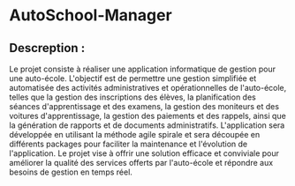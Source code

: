# AutoSchool-Manager

## Descreption :

Le projet consiste à réaliser une application informatique de gestion pour une auto-école. L'objectif est de permettre une gestion simplifiée et automatisée des activités administratives et opérationnelles de l'auto-école, telles que la gestion des inscriptions des élèves, la planification des séances d'apprentissage et des examens, la gestion des moniteurs et des voitures d'apprentissage, la gestion des paiements et des rappels, ainsi que la génération de rapports et de documents administratifs. L'application sera développée en utilisant la méthode agile spirale et sera découpée en différents packages pour faciliter la maintenance et l'évolution de l'application. Le projet vise à offrir une solution efficace et conviviale pour améliorer la qualité des services offerts par l'auto-école et répondre aux besoins de gestion en temps réel.
